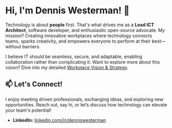 # Hi, I'm Dennis Westerman! 👋

Technology is about **people** first. That's what drives me as a **Lead ICT Architect**, software developer, and enthusiastic open-source advocate. My mission? Creating innovative workplaces where technology connects teams, sparks creativity, and empowers everyone to perform at their best—without barriers.

I believe IT should be seamless, secure, and adaptable, enabling collaboration rather than complicating it. Want to explore more about this vision? Dive into my detailed [Workplace Vision & Strategy](workplace/readme.md).

## 📫 Let's Connect!

I enjoy meeting driven professionals, exchanging ideas, and exploring new opportunities. Reach out, say hi, or let’s discuss how technology can elevate your team's potential!

- **LinkedIn:** [linkedin.com/in/denniswesterman](https://www.linkedin.com/in/denniswesterman/)  

<!--
## 🌱 Currently Exploring

- **Azure DevOps** – Optimizing team workflows  
- **Intune Infrastructure as Code** – Smarter device management  
- **Microsoft Defender for Endpoint** – Adaptive and proactive security  


- **Twitter:** [@westerman_it](https://twitter.com/westerman_it)  
- **YouTube:** [youtube.com/@denniswesterman](https://www.youtube.com/@denniswesterman)  

Let's keep learning, growing, and innovating—together! 🚀


- **Twitter:** [@westerman_it](https://twitter.com/westerman_it)  
- **YouTube:** [youtube.com/@denniswesterman](https://www.youtube.com/@denniswesterman)  

**denniswesterman/denniswesterman** is a ✨ _special_ ✨ repository because its `README.md` (this file) appears on your GitHub profile.

Here are some ideas to get you started:

- 🔭 I’m currently working on ...
- 🌱 I’m currently learning ...
- 👯 I’m looking to collaborate on ...
- 🤔 I’m looking for help with ...
- 💬 Ask me about ...
- 📫 How to reach me: ...
- 😄 Pronouns: ...
- ⚡ Fun fact: ...
-->
